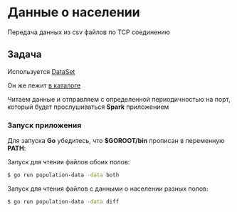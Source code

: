 # Данные о населении

Передача данных из csv файлов по TCP соединению

## Задача

Используется [DataSet](https://github.com/datasets/population-city)

Он же лежит [в каталоге](data)

Читаем данные и отправляем с определенной периодичностью на порт,
который будет прослушиваться **Spark** приложением

### Запуск приложения

Для запуска **Go** убедитесь, что **$GOROOT/bin** прописан в переменную **PATH**:

Запуск для чтения файлов обоих полов:
```bash
$ go run population-data -data both
```

Запуск для чтения файлов с данными о населении разных полов:
```bash
$ go run population-data -data diff
```